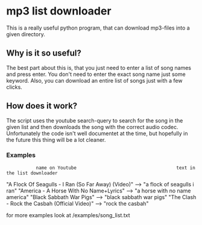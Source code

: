 # mp3 list downloader
 This is a really useful python program, that can download mp3-files into a given directory.

## Why is it so useful?
 The best part about this is, that you just need to enter a list of song names and press enter.
 You don't need to enter the exact song name just some keyword.
 Also, you can download an entire list of songs just with a few clicks.
 
## How does it work?
The script uses the youtube search-query to search for the song in the given list and then downloads the song with the correct audio codec.
Unfortunately the code isn't well documentet at the time, but hopefully in the future this thing will be a lot cleaner.

### Examples
               name on Youtube                                     text in the list downloader   
               
 "A Flock Of Seagulls - I Ran (So Far Away) (Video)"   -->   "a flock of seagulls i ran"
 "America - A Horse With No Name+Lyrics"               -->   "a horse with no name america"
 "Black Sabbath  War Pigs"                             -->   "black sabbath war pigs"
 "The Clash - Rock the Casbah (Official Video)"        -->   "rock the casbah"
 
for more examples look at /examples/song_list.txt

